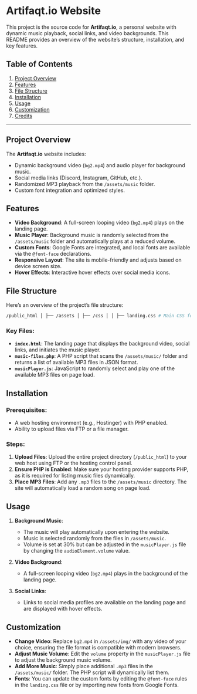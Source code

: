 # **Artifaqt.io Website**

This project is the source code for **Artifaqt.io**, a personal website with dynamic music playback, social links, and video backgrounds. This README provides an overview of the website’s structure, installation, and key features.

## **Table of Contents**

1. [Project Overview](#project-overview)
2. [Features](#features)
3. [File Structure](#file-structure)
4. [Installation](#installation)
5. [Usage](#usage)
6. [Customization](#customization)
7. [Credits](#credits)

---

## **Project Overview**

The **Artifaqt.io** website includes:
- Dynamic background video (`bg2.mp4`) and audio player for background music.
- Social media links (Discord, Instagram, GitHub, etc.).
- Randomized MP3 playback from the `/assets/music` folder.
- Custom font integration and optimized styles.

## **Features**

- **Video Background**: A full-screen looping video (`bg2.mp4`) plays on the landing page.
- **Music Player**: Background music is randomly selected from the `/assets/music` folder and automatically plays at a reduced volume.
- **Custom Fonts**: Google Fonts are integrated, and local fonts are available via the `@font-face` declarations.
- **Responsive Layout**: The site is mobile-friendly and adjusts based on device screen size.
- **Hover Effects**: Interactive hover effects over social media icons.

## **File Structure**

Here’s an overview of the project’s file structure:
```bash
/public_html │ ├── /assets │ ├── /css │ │ ├── landing.css # Main CSS for landing page │ │ └── archive.css # Additional CSS for the archive page │ ├── /fonts # Custom font files │ ├── /img # Images and video files (background, icons) │ ├── /js │ │ ├── cursor.js # JavaScript controlling sparkles effect │ │ ├── enter.js # Script handling enter button functionality │ │ └── musicPlayer.js # Script for dynamic MP3 playback │ └── /music # Folder containing MP3 files for background music │ ├── index.html # Main landing page └── music-files.php # PHP script to dynamically list music files
```
### Key Files:
- **`index.html`**: The landing page that displays the background video, social links, and initiates the music player.
- **`music-files.php`**: A PHP script that scans the `/assets/music/` folder and returns a list of available MP3 files in JSON format.
- **`musicPlayer.js`**: JavaScript to randomly select and play one of the available MP3 files on page load.

## **Installation**

### Prerequisites:
- A web hosting environment (e.g., Hostinger) with PHP enabled.
- Ability to upload files via FTP or a file manager.

### Steps:
1. **Upload Files**: Upload the entire project directory (`/public_html`) to your web host using FTP or the hosting control panel.
2. **Ensure PHP is Enabled**: Make sure your hosting provider supports PHP, as it is required for listing music files dynamically.
3. **Place MP3 Files**: Add any `.mp3` files to the `/assets/music` directory. The site will automatically load a random song on page load.

## **Usage**

1. **Background Music**: 
   - The music will play automatically upon entering the website.
   - Music is selected randomly from the files in `/assets/music`.
   - Volume is set at 30% but can be adjusted in the `musicPlayer.js` file by changing the `audioElement.volume` value.

2. **Video Background**:
   - A full-screen looping video (`bg2.mp4`) plays in the background of the landing page.

3. **Social Links**:
   - Links to social media profiles are available on the landing page and are displayed with hover effects.

## **Customization**

- **Change Video**: Replace `bg2.mp4` in `/assets/img/` with any video of your choice, ensuring the file format is compatible with modern browsers.
- **Adjust Music Volume**: Edit the `volume` property in the `musicPlayer.js` file to adjust the background music volume.
- **Add More Music**: Simply place additional `.mp3` files in the `/assets/music/` folder. The PHP script will dynamically list them.
- **Fonts**: You can update the custom fonts by editing the `@font-face` rules in the `landing.css` file or by importing new fonts from Google Fonts.

